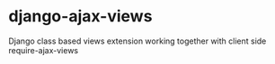 # django-ajax-views
Django class based views extension working together with client side require-ajax-views
